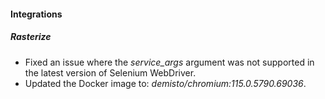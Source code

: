 
#### Integrations

##### Rasterize

- Fixed an issue where the *service_args* argument was not supported in the latest version of Selenium WebDriver.
- Updated the Docker image to: *demisto/chromium:115.0.5790.69036*.
